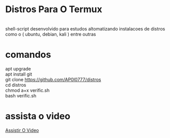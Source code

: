 # Distros Para O Termux
<br/>
shell-script desenvolvido para estudos
altomatizando instalacoes de distros
como o  ( ubuntu, debian, kali ) entre outras

# comandos
apt upgrade
<br/>
apt install git
<br/>
git clone https://github.com/AP0l0777/distros
<br/>
cd distros
<br/>
chmod a+x verific.sh
<br/>
bash verific.sh

# assista o video
<a href="https://youtube.com/ap0l0777/distros"> Assistir O Video </a>
